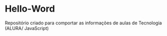 # Hello-Word
Repositório criado para comportar as informações de aulas de Tecnologia (ALURA/ JavaScript) 
